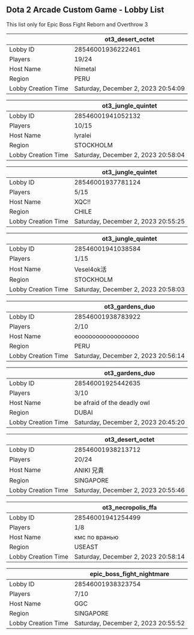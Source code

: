## Dota 2 Arcade Custom Game - Lobby List

This list only for Epic Boss Fight Reborn and Overthrow 3

|  | ot3_desert_octet |
| ------ | ------ |
| Lobby ID | 28546001936222461 |
| Players | 19/24 |
| Host Name | Nimetal |
| Region | PERU |
| Lobby Creation Time | Saturday, December 2, 2023 20:54:09 |


|  | ot3_jungle_quintet |
| ------ | ------ |
| Lobby ID | 28546001941052132 |
| Players | 10/15 |
| Host Name | lyralei |
| Region | STOCKHOLM |
| Lobby Creation Time | Saturday, December 2, 2023 20:58:04 |


|  | ot3_jungle_quintet |
| ------ | ------ |
| Lobby ID | 28546001937781124 |
| Players | 5/15 |
| Host Name | XQC!! |
| Region | CHILE |
| Lobby Creation Time | Saturday, December 2, 2023 20:55:25 |


|  | ot3_jungle_quintet |
| ------ | ------ |
| Lobby ID | 28546001941038584 |
| Players | 1/15 |
| Host Name | Vesel4ok活 |
| Region | STOCKHOLM |
| Lobby Creation Time | Saturday, December 2, 2023 20:58:03 |


|  | ot3_gardens_duo |
| ------ | ------ |
| Lobby ID | 28546001938783922 |
| Players | 2/10 |
| Host Name | eooooooooooooooooo |
| Region | PERU |
| Lobby Creation Time | Saturday, December 2, 2023 20:56:14 |


|  | ot3_gardens_duo |
| ------ | ------ |
| Lobby ID | 28546001925442635 |
| Players | 3/10 |
| Host Name | be afraid of the deadly owl |
| Region | DUBAI |
| Lobby Creation Time | Saturday, December 2, 2023 20:45:20 |


|  | ot3_desert_octet |
| ------ | ------ |
| Lobby ID | 28546001938213712 |
| Players | 20/24 |
| Host Name | ANIKI 兄貴 |
| Region | SINGAPORE |
| Lobby Creation Time | Saturday, December 2, 2023 20:55:46 |


|  | ot3_necropolis_ffa |
| ------ | ------ |
| Lobby ID | 28546001941254499 |
| Players | 1/8 |
| Host Name | кмс по вранью |
| Region | USEAST |
| Lobby Creation Time | Saturday, December 2, 2023 20:58:14 |


|  | epic_boss_fight_nightmare |
| ------ | ------ |
| Lobby ID | 28546001938323754 |
| Players | 7/10 |
| Host Name | GGC |
| Region | SINGAPORE |
| Lobby Creation Time | Saturday, December 2, 2023 20:55:52 |


